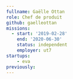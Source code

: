 ```yaml
---
fullname: Gaëlle Ottan
role: Chef de produit
github: gaelleottan
missions:
  - start: '2019-02-28'
    end: '2020-06-30'
    status: independent
    employer: ut7
startups:
    - eva
previously:
---
```


